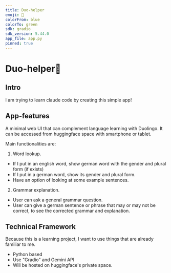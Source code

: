 ```yaml
---
title: Duo-helper
emoji: 🦉
colorFrom: blue
colorTo: green
sdk: gradio
sdk_version: 5.44.0
app_file: app.py
pinned: true
---
```


# Duo-helper🦉

## Intro
I am trying to learn claude code by creating this simple app!

## App-features
A minimal web UI that can complement language learning with Duolingo. It can be accessed from huggingface space with smartphone or tablet.

Main functionalities are:
1. Word lookup. 
* If I put in an english word, show german word with the gender and plural form (if exists)
* If I put in a german word, show its gender and plural form.
* Have an option of looking at some example sentences. 

2. Grammar explanation. 
* User can ask a general grammar question.
* User can give a german sentence or phrase that may or may not be correct, to see the corrected grammar and explanation. 

## Technical Framework
Because this is a learning project, I want to use things that are already familiar to me.
* Python based 
* Use "Gradio" and Gemini API
* Will be hosted on huggingface's private space. 